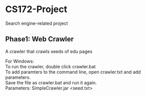 # CS172-Project
Search engine-related project

## Phase1: Web Crawler
A crawler that crawls seeds of edu pages

For Windows:  
To run the crawler, double click crawler.bat  
To add paramters to the command line, open crawler.txt and add parameters.  
    Save the file as crawler.bat and run it again.  
Parameters: SimpleCrawler.jar <seed.txt> <number-of-pages> <max-depth> <output-dir>